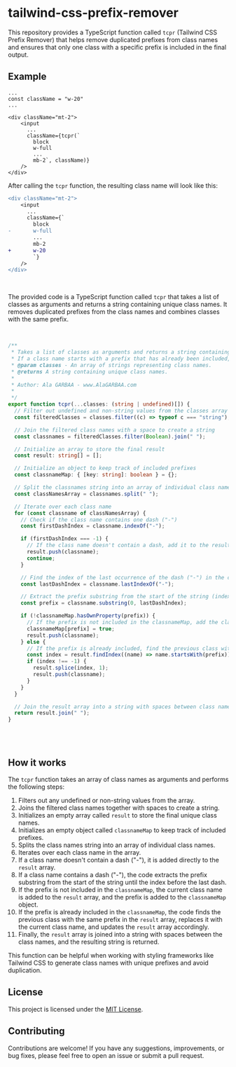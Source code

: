 # tailwind-css-prefix-remover

This repository provides a TypeScript function called `tcpr` (Tailwind CSS Prefix Remover) that helps remove duplicated prefixes from class names and ensures that only one class with a specific prefix is included in the final output.

## Example

```tsx
...
const className = "w-20"
...

<div className="mt-2">
    <input
      ...
      className={tcpr(`
        block
        w-full
        ...
        mb-2`, className)}
    />
</div>
```

After calling the `tcpr` function, the resulting class name will look like this:

```diff
<div className="mt-2">
    <input
      ...
      className={`
        block
-       w-full
        ...
        mb-2
+       w-20
        `}
    />
</div>
```

<br />

The provided code is a TypeScript function called `tcpr` that takes a list of classes as arguments and returns a string containing unique class names. It removes duplicated prefixes from the class names and combines classes with the same prefix.

<br />


```ts
/**
 * Takes a list of classes as arguments and returns a string containing unique class names.
 * If a class name starts with a prefix that has already been included, the previous class with the same prefix is replaced.
 * @param classes - An array of strings representing class names.
 * @returns A string containing unique class names.
 * 
 * Author: Ala GARBAA - www.AlaGARBAA.com
 *
 */
export function tcpr(...classes: (string | undefined)[]) {
  // Filter out undefined and non-string values from the classes array
  const filteredClasses = classes.filter((c) => typeof c === "string");

  // Join the filtered class names with a space to create a string
  const classnames = filteredClasses.filter(Boolean).join(" ");

  // Initialize an array to store the final result
  const result: string[] = [];

  // Initialize an object to keep track of included prefixes
  const classnameMap: { [key: string]: boolean } = {};

  // Split the classnames string into an array of individual class names
  const classNamesArray = classnames.split(" ");

  // Iterate over each class name
  for (const classname of classNamesArray) {
    // Check if the class name contains one dash ("-")
    const firstDashIndex = classname.indexOf("-");

    if (firstDashIndex === -1) {
      // If the class name doesn't contain a dash, add it to the result array
      result.push(classname);
      continue;
    }

    // Find the index of the last occurrence of the dash ("-") in the classname
    const lastDashIndex = classname.lastIndexOf("-");

    // Extract the prefix substring from the start of the string (index 0) until the index before the last dash
    const prefix = classname.substring(0, lastDashIndex);

    if (!classnameMap.hasOwnProperty(prefix)) {
      // If the prefix is not included in the classnameMap, add the class name to the result array
      classnameMap[prefix] = true;
      result.push(classname);
    } else {
      // If the prefix is already included, find the previous class with the same prefix and replace it with the current class
      const index = result.findIndex((name) => name.startsWith(prefix));
      if (index !== -1) {
        result.splice(index, 1);
        result.push(classname);
      }
    }
  }

  // Join the result array into a string with spaces between class names
  return result.join(" ");
}

```

<br />
<br />

## How it works

The `tcpr` function takes an array of class names as arguments and performs the following steps:

1. Filters out any undefined or non-string values from the array.
2. Joins the filtered class names together with spaces to create a string.
3. Initializes an empty array called `result` to store the final unique class names.
4. Initializes an empty object called `classnameMap` to keep track of included prefixes.
5. Splits the class names string into an array of individual class names.
6. Iterates over each class name in the array.
7. If a class name doesn't contain a dash ("-"), it is added directly to the `result` array.
8. If a class name contains a dash ("-"), the code extracts the prefix substring from the start of the string until the index before the last dash.
9. If the prefix is not included in the `classnameMap`, the current class name is added to the `result` array, and the prefix is added to the `classnameMap` object.
10. If the prefix is already included in the `classnameMap`, the code finds the previous class with the same prefix in the `result` array, replaces it with the current class name, and updates the `result` array accordingly.
11. Finally, the `result` array is joined into a string with spaces between the class names, and the resulting string is returned.

This function can be helpful when working with styling frameworks like Tailwind CSS to generate class names with unique prefixes and avoid duplication.

## License

This project is licensed under the [MIT License](LICENSE).

## Contributing

Contributions are welcome! If you have any suggestions, improvements, or bug fixes, please feel free to open an issue or submit a pull request.
